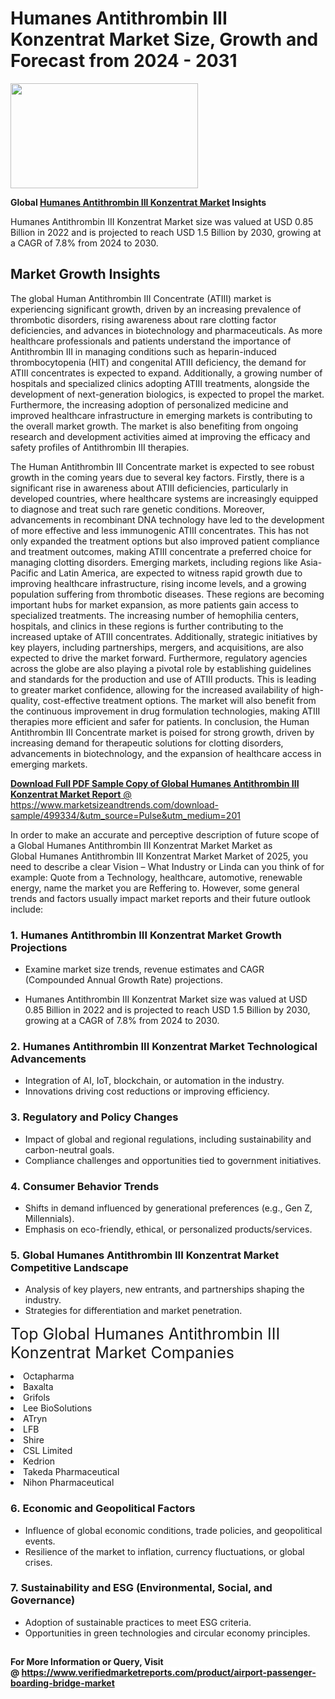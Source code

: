 <H1>Humanes Antithrombin III Konzentrat Market Size, Growth and Forecast from 2024 - 2031</H1><img class="aligncenter size-medium wp-image-584254" src="https://thirdeyenews.in/wp-content/uploads/2024/09/Global-Market-Research-300x168.jpeg" alt="" width="300" height="168" /><p><strong>Global&nbsp;<a href="https://www.marketsizeandtrends.com/download-sample/499334/&amp;utm_source=Pulse&amp;utm_medium=201">Humanes Antithrombin III Konzentrat Market</a> Insights</strong></p><p>Humanes Antithrombin III Konzentrat Market size was valued at USD 0.85 Billion in 2022 and is projected to reach USD 1.5 Billion by 2030, growing at a CAGR of 7.8% from 2024 to 2030.</p><p><h2>Market Growth Insights</h2> <p>The global Human Antithrombin III Concentrate (ATIII) market is experiencing significant growth, driven by an increasing prevalence of thrombotic disorders, rising awareness about rare clotting factor deficiencies, and advances in biotechnology and pharmaceuticals. As more healthcare professionals and patients understand the importance of Antithrombin III in managing conditions such as heparin-induced thrombocytopenia (HIT) and congenital ATIII deficiency, the demand for ATIII concentrates is expected to expand. Additionally, a growing number of hospitals and specialized clinics adopting ATIII treatments, alongside the development of next-generation biologics, is expected to propel the market. Furthermore, the increasing adoption of personalized medicine and improved healthcare infrastructure in emerging markets is contributing to the overall market growth. The market is also benefiting from ongoing research and development activities aimed at improving the efficacy and safety profiles of Antithrombin III therapies.</p> <p><a href="download_sample_link"></a></p> <p>The Human Antithrombin III Concentrate market is expected to see robust growth in the coming years due to several key factors. Firstly, there is a significant rise in awareness about ATIII deficiencies, particularly in developed countries, where healthcare systems are increasingly equipped to diagnose and treat such rare genetic conditions. Moreover, advancements in recombinant DNA technology have led to the development of more effective and less immunogenic ATIII concentrates. This has not only expanded the treatment options but also improved patient compliance and treatment outcomes, making ATIII concentrate a preferred choice for managing clotting disorders. Emerging markets, including regions like Asia-Pacific and Latin America, are expected to witness rapid growth due to improving healthcare infrastructure, rising income levels, and a growing population suffering from thrombotic diseases. These regions are becoming important hubs for market expansion, as more patients gain access to specialized treatments. The increasing number of hemophilia centers, hospitals, and clinics in these regions is further contributing to the increased uptake of ATIII concentrates. Additionally, strategic initiatives by key players, including partnerships, mergers, and acquisitions, are also expected to drive the market forward. Furthermore, regulatory agencies across the globe are also playing a pivotal role by establishing guidelines and standards for the production and use of ATIII products. This is leading to greater market confidence, allowing for the increased availability of high-quality, cost-effective treatment options. The market will also benefit from the continuous improvement in drug formulation technologies, making ATIII therapies more efficient and safer for patients. In conclusion, the Human Antithrombin III Concentrate market is poised for strong growth, driven by increasing demand for therapeutic solutions for clotting disorders, advancements in biotechnology, and the expansion of healthcare access in emerging markets.</p> <p><a href="get_more_link"></p><p><span class=""><strong>Download Full PDF Sample Copy of Global Humanes Antithrombin III Konzentrat Market Report</strong> @ <a href="https://www.marketsizeandtrends.com/download-sample/499334/&amp;utm_source=Pulse&amp;utm_medium=201" target="_blank">https://www.marketsizeandtrends.com/download-sample/499334/&amp;utm_source=Pulse&amp;utm_medium=201</a></span></p><p>In order to make an accurate and perceptive description of future scope of a Global&nbsp;Humanes Antithrombin III Konzentrat Market Market as Global&nbsp;Humanes Antithrombin III Konzentrat Market Market of 2025, you need to describe a clear Vision &ndash; What Industry or Linda can you think of for example: Quote from a Technology, healthcare, automotive, renewable energy, name the market you are Reffering to. However, some general trends and factors usually impact market reports and their future outlook include:</p><h3>1.&nbsp;<strong>Humanes Antithrombin III Konzentrat Market Growth Projections</strong></h3><ul><li>Examine market size trends, revenue estimates and CAGR (Compounded Annual Growth Rate) projections.</li><li><p>Humanes Antithrombin III Konzentrat Market size was valued at USD 0.85 Billion in 2022 and is projected to reach USD 1.5 Billion by 2030, growing at a CAGR of 7.8% from 2024 to 2030.</p></li></ul><h3>2.&nbsp;<strong>Humanes Antithrombin III Konzentrat Market Technological Advancements</strong></h3><ul><li>Integration of AI, IoT, blockchain, or automation in the industry.</li><li>Innovations driving cost reductions or improving efficiency.</li></ul><h3>3.&nbsp;<strong>Regulatory and Policy Changes</strong></h3><ul><li>Impact of global and regional regulations, including sustainability and carbon-neutral goals.</li><li>Compliance challenges and opportunities tied to government initiatives.</li></ul><h3>4.&nbsp;<strong>Consumer Behavior Trends</strong></h3><ul><li>Shifts in demand influenced by generational preferences (e.g., Gen Z, Millennials).</li><li>Emphasis on eco-friendly, ethical, or personalized products/services.</li></ul><h3>5.&nbsp;<strong>Global Humanes Antithrombin III Konzentrat Market Competitive Landscape</strong></h3><ul><li>Analysis of key players, new entrants, and partnerships shaping the industry.</li><li>Strategies for differentiation and market penetration.</li></ul><p data-pm-slice="1 1 []"><span style="color: inherit; font-family: inherit; font-size: 25px;">Top Global Humanes Antithrombin III Konzentrat Market Companies</span></p><div class="" data-test-id=""><p><li>Octapharma</li><li> Baxalta</li><li> Grifols</li><li> Lee BioSolutions</li><li> ATryn</li><li> LFB</li><li> Shire</li><li> CSL Limited</li><li> Kedrion</li><li> Takeda Pharmaceutical</li><li> Nihon Pharmaceutical</li></p></div><h3>6.&nbsp;<strong>Economic and Geopolitical Factors</strong></h3><ul><li>Influence of global economic conditions, trade policies, and geopolitical events.</li><li>Resilience of the market to inflation, currency fluctuations, or global crises.</li></ul><h3>7.&nbsp;<strong>Sustainability and ESG (Environmental, Social, and Governance)</strong></h3><ul><li>Adoption of sustainable practices to meet ESG criteria.</li><li>Opportunities in green technologies and circular economy principles.</li></ul><h2><strong style="font-size: 14px;">For More Information or Query, Visit @&nbsp;</strong><a style="background-color: #ffffff; font-size: 14px;" href="https://www.marketsizeandtrends.com/report/humanes-antithrombin-iii-konzentrat-market/" target="_blank">https://www.verifiedmarketreports.com/product/airport-passenger-boarding-bridge-market</a></h2>

